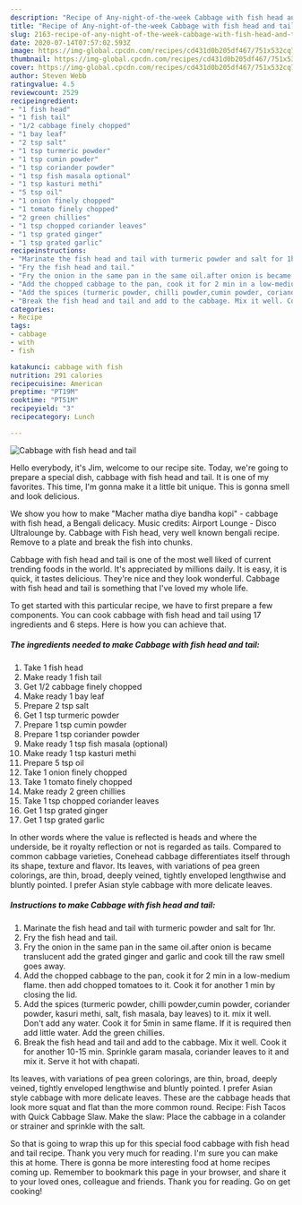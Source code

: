 ```yaml
---
description: "Recipe of Any-night-of-the-week Cabbage with fish head and tail"
title: "Recipe of Any-night-of-the-week Cabbage with fish head and tail"
slug: 2163-recipe-of-any-night-of-the-week-cabbage-with-fish-head-and-tail
date: 2020-07-14T07:57:02.593Z
image: https://img-global.cpcdn.com/recipes/cd431d0b205df467/751x532cq70/cabbage-with-fish-head-and-tail-recipe-main-photo.jpg
thumbnail: https://img-global.cpcdn.com/recipes/cd431d0b205df467/751x532cq70/cabbage-with-fish-head-and-tail-recipe-main-photo.jpg
cover: https://img-global.cpcdn.com/recipes/cd431d0b205df467/751x532cq70/cabbage-with-fish-head-and-tail-recipe-main-photo.jpg
author: Steven Webb
ratingvalue: 4.5
reviewcount: 2529
recipeingredient:
- "1 fish head"
- "1 fish tail"
- "1/2 cabbage finely chopped"
- "1 bay leaf"
- "2 tsp salt"
- "1 tsp turmeric powder"
- "1 tsp cumin powder"
- "1 tsp coriander powder"
- "1 tsp fish masala optional"
- "1 tsp kasturi methi"
- "5 tsp oil"
- "1 onion finely chopped"
- "1 tomato finely chopped"
- "2 green chillies"
- "1 tsp chopped coriander leaves"
- "1 tsp grated ginger"
- "1 tsp grated garlic"
recipeinstructions:
- "Marinate the fish head and tail with turmeric powder and salt for 1hr."
- "Fry the fish head and tail."
- "Fry the onion in the same pan in the same oil.after onion is became translucent add the grated ginger and garlic and cook till the raw smell goes away."
- "Add the chopped cabbage to the pan, cook it for 2 min in a low-medium flame. then add chopped tomatoes to it. Cook it for another 1 min by closing the lid."
- "Add the spices (turmeric powder, chilli powder,cumin powder, coriander powder, kasuri methi, salt, fish masala, bay leaves) to it. mix it well. Don&#39;t add any water. Cook it for 5min in same flame. If it is required then add little water. Add the green chillies."
- "Break the fish head and tail and add to the cabbage. Mix it well. Cook it for another 10-15 min. Sprinkle garam masala, coriander leaves to it and mix it. Serve it hot with chapati."
categories:
- Recipe
tags:
- cabbage
- with
- fish

katakunci: cabbage with fish 
nutrition: 291 calories
recipecuisine: American
preptime: "PT19M"
cooktime: "PT51M"
recipeyield: "3"
recipecategory: Lunch

---
```



![Cabbage with fish head and tail](https://img-global.cpcdn.com/recipes/cd431d0b205df467/751x532cq70/cabbage-with-fish-head-and-tail-recipe-main-photo.jpg)

Hello everybody, it's Jim, welcome to our recipe site. Today, we're going to prepare a special dish, cabbage with fish head and tail. It is one of my favorites. This time, I'm gonna make it a little bit unique. This is gonna smell and look delicious.

We show you how to make &#34;Macher matha diye bandha kopi&#34; - cabbage with fish head, a Bengali delicacy. Music credits: Airport Lounge - Disco Ultralounge by. Cabbage with Fish head, very well known bengali recipe. Remove to a plate and break the fish into chunks.

Cabbage with fish head and tail is one of the most well liked of current trending foods in the world. It's appreciated by millions daily. It is easy, it is quick, it tastes delicious. They're nice and they look wonderful. Cabbage with fish head and tail is something that I've loved my whole life.


To get started with this particular recipe, we have to first prepare a few components. You can cook cabbage with fish head and tail using 17 ingredients and 6 steps. Here is how you can achieve that.

<!--inarticleads1-->

##### The ingredients needed to make Cabbage with fish head and tail:

1. Take 1 fish head
1. Make ready 1 fish tail
1. Get 1/2 cabbage finely chopped
1. Make ready 1 bay leaf
1. Prepare 2 tsp salt
1. Get 1 tsp turmeric powder
1. Prepare 1 tsp cumin powder
1. Prepare 1 tsp coriander powder
1. Make ready 1 tsp fish masala (optional)
1. Make ready 1 tsp kasturi methi
1. Prepare 5 tsp oil
1. Take 1 onion finely chopped
1. Take 1 tomato finely chopped
1. Make ready 2 green chillies
1. Take 1 tsp chopped coriander leaves
1. Get 1 tsp grated ginger
1. Get 1 tsp grated garlic


In other words where the value is reflected is heads and where the underside, be it royalty reflection or not is regarded as tails. Compared to common cabbage varieties, Conehead cabbage differentiates itself through its shape, texture and flavor. Its leaves, with variations of pea green colorings, are thin, broad, deeply veined, tightly enveloped lengthwise and bluntly pointed. I prefer Asian style cabbage with more delicate leaves. 

<!--inarticleads2-->

##### Instructions to make Cabbage with fish head and tail:

1. Marinate the fish head and tail with turmeric powder and salt for 1hr.
1. Fry the fish head and tail.
1. Fry the onion in the same pan in the same oil.after onion is became translucent add the grated ginger and garlic and cook till the raw smell goes away.
1. Add the chopped cabbage to the pan, cook it for 2 min in a low-medium flame. then add chopped tomatoes to it. Cook it for another 1 min by closing the lid.
1. Add the spices (turmeric powder, chilli powder,cumin powder, coriander powder, kasuri methi, salt, fish masala, bay leaves) to it. mix it well. Don&#39;t add any water. Cook it for 5min in same flame. If it is required then add little water. Add the green chillies.
1. Break the fish head and tail and add to the cabbage. Mix it well. Cook it for another 10-15 min. Sprinkle garam masala, coriander leaves to it and mix it. Serve it hot with chapati.


Its leaves, with variations of pea green colorings, are thin, broad, deeply veined, tightly enveloped lengthwise and bluntly pointed. I prefer Asian style cabbage with more delicate leaves. These are the cabbage heads that look more squat and flat than the more common round. Recipe: Fish Tacos with Quick Cabbage Slaw. Make the slaw: Place the cabbage in a colander or strainer and sprinkle with the salt. 

So that is going to wrap this up for this special food cabbage with fish head and tail recipe. Thank you very much for reading. I'm sure you can make this at home. There is gonna be more interesting food at home recipes coming up. Remember to bookmark this page in your browser, and share it to your loved ones, colleague and friends. Thank you for reading. Go on get cooking!
